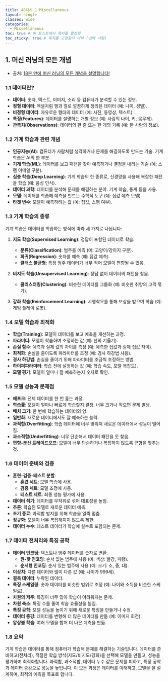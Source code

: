 ```yaml
---
title: 48차시 1:Miscellaneous
layout: single
classes: wide
categories:
  - Miscellaneous
toc: true # 이 포스트에서 목차를 활성화
toc_sticky: true # 목차를 고정할지 여부 (선택 사항)
---
```


## 1. 머신 러닝의 모든 개념
- 출처: [18분 만에 머신 러닝의 모든 개념을 설명합니다!](https://www.youtube.com/watch?v=V5fF2Fr_9fo&t=3s)

### 1.1 **데이터란?**
- **데이터**: 숫자, 텍스트, 이미지, 소리 등 컴퓨터가 분석할 수 있는 정보.
- **정형 데이터**: 엑셀처럼 행과 열로 깔끔하게 정리된 데이터 (예: 나이, 성별).
- **비정형 데이터**: 자유로운 형태의 데이터 (예: 사진, 동영상, 텍스트).
- **특징(Features)**: 데이터를 설명하는 개별 정보 (예: 사람의 나이, 키, 몸무게).
- **관측치(Observations)**: 데이터의 한 줄 또는 한 개의 기록 (예: 한 사람의 정보).

### 1.2 **기계 학습과 관련 개념**
- **인공지능(AI)**: 컴퓨터가 사람처럼 생각하거나 문제를 해결하도록 만드는 기술. 기계 학습은 AI의 한 부분.
- **기계 학습(ML)**: 데이터를 보고 패턴을 찾아 예측하거나 결정을 내리는 기술 (예: 스팸 이메일 구분).
- **심층 학습(Deep Learning)**: 기계 학습의 한 종류로, 신경망을 사용해 복잡한 패턴을 학습 (예: 음성 인식).
- **데이터 과학**: 데이터를 분석해 문제를 해결하는 분야. 기계 학습, 통계 등을 사용.
- **모델**: 데이터를 학습해 예측을 만드는 수학적 도구 (예: 집값 예측 모델).
- **타겟 변수**: 모델이 예측하려는 값 (예: 집값, 스팸 여부).

### 1.3 **기계 학습의 종류**
기계 학습은 데이터를 학습하는 방식에 따라 세 가지로 나뉩니다:

1. **지도 학습(Supervised Learning)**: 정답이 포함된 데이터로 학습.
   - **분류(Classification)**: 범주를 예측 (예: 고양이/강아지 구분).
   - **회귀(Regression)**: 숫자를 예측 (예: 집값 예측).
   - **클래스 불균형**: 특정 범주 데이터가 너무 적어 모델이 편향될 수 있음.

2. **비지도 학습(Unsupervised Learning)**: 정답 없이 데이터의 패턴을 찾음.
   - **클러스터링(Clustering)**: 비슷한 데이터를 그룹화 (예: 비슷한 취향의 고객 묶기).

3. **강화 학습(Reinforcement Learning)**: 시행착오를 통해 보상을 받으며 학습 (예: 게임 플레이 로봇).


### 1.4 **모델 학습과 최적화**
- **학습(Training)**: 모델이 데이터를 보고 예측을 개선하는 과정.
- **파라미터**: 모델이 학습하며 조정하는 값 (예: 선의 기울기).
- **손실 함수**: 예측과 실제 값의 차이를 측정 (예: 예측한 집값과 실제 집값 차이).
- **최적화**: 손실을 줄이도록 파라미터를 조정 (예: 경사 하강법 사용).
- **경사 하강법**: 손실을 줄이기 위해 파라미터를 조금씩 조정하는 방법.
- **하이퍼파라미터**: 학습 전에 설정하는 값 (예: 학습 속도, 모델 복잡도).
- **모델 평가**: 모델이 얼마나 잘 예측하는지 숫자로 확인.

### 1.5 **모델 성능과 문제점**
- **에포크**: 전체 데이터를 한 번 훑는 과정.
- **학습률**: 모델이 얼마나 빠르게 학습할지 결정. 너무 크거나 작으면 문제 발생.
- **배치 크기**: 한 번에 학습하는 데이터의 양.
- **일반화**: 새로운 데이터에서도 잘 예측하는 능력.
- **과적합(Overfitting)**: 학습 데이터에 너무 맞춰져 새로운 데이터에서 성능이 떨어짐.
- **과소적합(Underfitting)**: 너무 단순해서 데이터 패턴을 못 찾음.
- **편향-분산 트레이드오프**: 모델이 너무 단순하거나 복잡하지 않도록 균형을 맞추는 것.


### 1.6 **데이터 준비와 검증**
- **훈련-검증-테스트 분할**:
  - **훈련 세트**: 모델 학습에 사용.
  - **검증 세트**: 모델 조정에 사용.
  - **테스트 세트**: 최종 성능 평가에 사용.
- **데이터 섞기**: 데이터를 무작위로 섞어 대표성을 높임.
- **추론**: 학습된 모델로 새로운 데이터 예측.
- **조기 종료**: 과적합 방지를 위해 학습을 일찍 멈춤.
- **정규화**: 모델이 너무 복잡해지지 않도록 제한.
- **데이터 누수**: 테스트 데이터가 학습에 실수로 포함되는 문제.


### 1.7 **데이터 전처리와 특징 공학**
- **데이터 인코딩**: 텍스트나 범주 데이터를 숫자로 변환.
  - **원-핫 인코딩**: 순서 없는 범주에 사용 (예: 색상: 빨강, 파랑).
  - **순서형 인코딩**: 순서 있는 범주에 사용 (예: 크기: 소, 중, 대).
- **이상치**: 다른 데이터와 많이 다른 값 (예: 나이가 999세).
- **결측 데이터**: 누락된 데이터.
- **특징 스케일링**: 숫자 데이터를 비슷한 범위로 조정 (예: 나이와 소득을 비슷한 스케일로).
- **차원의 저주**: 특징이 너무 많아 학습이 어려워지는 문제.
- **차원 축소**: 특징 수를 줄여 학습 효율성을 높임.
- **특징 공학**: 모델 성능을 높이기 위해 새로운 특징을 만들거나 수정.
- **데이터 증강**: 데이터를 변형해 더 많은 데이터를 만듦 (예: 이미지 회전).
- **앙상블 학습**: 여러 모델을 합쳐 더 나은 예측을 만듦.

### 1.8 요약
기계 학습은 데이터를 통해 컴퓨터가 학습해 문제를 해결하는 기술입니다. 데이터를 준비하고(전처리), 적절한 학습 방식(지도/비지도/강화)을 선택해 모델을 만들고, 성능을 평가하며 최적화합니다. 과적합, 과소적합, 데이터 누수 같은 문제를 피하고, 특징 공학과 데이터 증강으로 성능을 높입니다. 이 모든 과정은 데이터를 이해하고, 모델을 잘 설계하며, 최적의 예측을 목표로 합니다.
